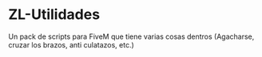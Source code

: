 # ZL-Utilidades
Un pack de scripts para FiveM que tiene varias cosas dentros (Agacharse, cruzar los brazos, anti culatazos, etc.)
